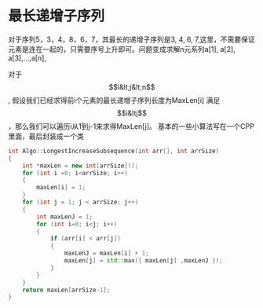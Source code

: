 # 最长递增子序列

对于序列5，3，4，8，6，7，其最长的递增子序列是3, 4, 6, 7,这里，不需要保证元素是连在一起的，只需要序号上升即可。问题变成求解n元系列a\[1\], a\[2\], a\[3\],...,a\[n\], 

对于$$i&lt;j&lt;n$$, 假设我们已经求得前i个元素的最长递增子序列长度为MaxLen\[i\] 满足$$i&ltj$$，那么我们可以遍历i从1到j-1来求得MaxLen\[j\]。 基本的一些小算法写在一个CPP里面，最后封装成一个类

```cpp
int Algo::LongestIncreaseSubsequence(int arr[], int arrSize)
{
    int *maxLen = new int[arrSize]();
    for (int i =0; i<arrSize; i++)
    {
        maxLen[i] = 1;
    }
    for (int j = 1; j < arrSize; j++)
    {
        int maxLenJ = 1;
        for (int i=0; i<j; i++)
        {
            if (arr[i] < arr[j])
            {
                maxLenJ = maxLen[i] + 1;
                maxLen[j] = std::max({ maxLen[j] ,maxLenJ });
            }
        }
    }
    return maxLen[arrSize-1];
}
```



